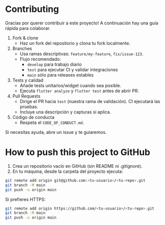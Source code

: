 # Contributing

Gracias por querer contribuir a este proyecto! A continuación hay una guía rápida para colaborar.

1. Fork & clone
   - Haz un fork del repositorio y clona tu fork localmente.
2. Branches
   - Usa ramas descriptivas: `feature/my-feature`, `fix/issue-123`.
   - Flujo recomendado:
     - `develop` para trabajo diario
     - `test` para ejecutar CI y validar integraciones
     - `main` sólo para releases estables
3. Tests y calidad
   - Añade tests unitarios/widget cuando sea posible.
   - Ejecuta `flutter analyze` y `flutter test` antes de abrir PR.
4. Pull Requests
   - Dirige el PR hacia `test` (nuestra rama de validación). CI ejecutará las pruebas.
   - Incluye una descripción y capturas si aplica.
5. Código de conducta
   - Respeta el `CODE_OF_CONDUCT.md`.

Si necesitas ayuda, abre un issue y te guiaremos.
# How to push this project to GitHub

1. Crea un repositorio vacío en GitHub (sin README ni .gitignore).
2. En tu máquina, desde la carpeta del proyecto ejecuta:

```bash
git remote add origin git@github.com:<tu-usuario>/<tu-repo>.git
git branch -M main
git push -u origin main
```

Si prefieres HTTPS:

```bash
git remote add origin https://github.com/<tu-usuario>/<tu-repo>.git
git branch -M main
git push -u origin main
```
